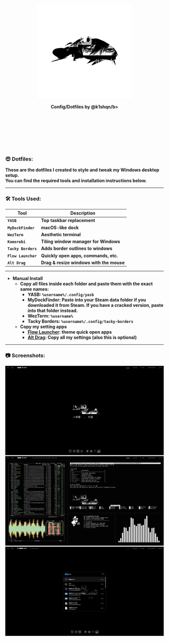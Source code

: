 <p align="center">
  <img src="assets/ico.png" alt="Project Logo" width="300" />
</p>

<p align="center">
  <b>Config/Dotfiles by @k1shqn/b>
</p>
<p align="center">&nbsp;</p>
<p align="center">&nbsp;</p>
<p align="center">&nbsp;</p>
<p align="center">&nbsp;</p>


### 😎 Dotfiles:

These are the dotfiles I created to style and tweak my Windows desktop setup.  
You can find the required tools and installation instructions below.

----------------------------------------


### 🛠️ Tools Used:

| Tool             | Description                            |
|------------------|----------------------------------------|
| `YASB`           | Top taskbar replacement                |
| `MyDockFinder`   | macOS-like dock                        |
| `WezTerm`        | Aesthetic terminal                     |
| `Komorebi`       | Tiling window manager for Windows      |
| `Tacky Borders`  | Adds border outlines to windows        |
| `Flow Launcher`  | Quickly open apps, commands, etc.      |
| `Alt Drag`       | Drag & resize windows with the mouse   |

----------------------------------------

- **Manual Install**
  - Copy all files inside each folder and paste them with the exact same names:
    - YASB: `%username%/.config/yasb`
    - MyDockFinder: Paste into your Steam data folder if you downloaded it from Steam. If you have a cracked version, paste into that folder instead.
    - WezTerm: `%username%`
    - Tacky Borders: `%username%/.config/tacky-borders`
  - Copy my setting apps
    - [Flow Launcher](assets/ss/flowlauncher.png): theme quick open apps
    - [Alt Drag](assets/ss/altdrag.png): Copy all my settings (also this is optional)

----------------------------------------


### 📷 Screenshots:
![preview1](assets/ss/1.png)
![preview2](assets/ss/2.png)
![preview3](assets/ss/3.png)